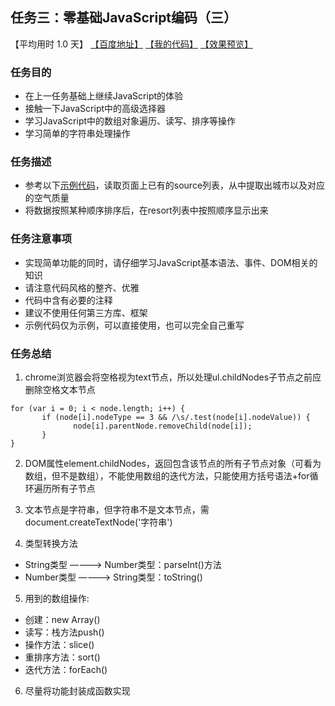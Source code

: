 ## 任务三：零基础JavaScript编码（三）
【平均用时 1.0 天】
[【百度地址】](http://ife.baidu.com/course/detail/id/98)
[【我的代码】](https://github.com/baoyuzhang/IFE2017/tree/master/IFE_binbin/IFE_binbin_task3)
[【效果预览】](https://baoyuzhang.github.io/IFE2017/IFE_binbin/IFE_binbin_task3/IFE_binbin_task3.html)


### 任务目的
- 在上一任务基础上继续JavaScript的体验
- 接触一下JavaScript中的高级选择器
- 学习JavaScript中的数组对象遍历、读写、排序等操作
- 学习简单的字符串处理操作

### 任务描述
- 参考以下[示例代码](example.html)，读取页面上已有的source列表，从中提取出城市以及对应的空气质量
- 将数据按照某种顺序排序后，在resort列表中按照顺序显示出来

### 任务注意事项
- 实现简单功能的同时，请仔细学习JavaScript基本语法、事件、DOM相关的知识
- 请注意代码风格的整齐、优雅
- 代码中含有必要的注释
- 建议不使用任何第三方库、框架
- 示例代码仅为示例，可以直接使用，也可以完全自己重写

### 任务总结
1. chrome浏览器会将空格视为text节点，所以处理ul.childNodes子节点之前应删除空格文本节点
```
for (var i = 0; i < node.length; i++) {
       if (node[i].nodeType == 3 && /\s/.test(node[i].nodeValue)) {
              node[i].parentNode.removeChild(node[i]);
       }
}
```

2. DOM属性element.childNodes，返回包含该节点的所有子节点对象（可看为数组，但不是数组），不能使用数组的迭代方法，只能使用方括号语法+for循环遍历所有子节点

3. 文本节点是字符串，但字符串不是文本节点，需document.createTextNode('字符串')

4. 类型转换方法

  - String类型 ————> Number类型：parseInt()方法
  - Number类型 ————> String类型：toString()

5. 用到的数组操作:
  - 创建：new Array()
  - 读写：栈方法push()
  - 操作方法：slice()
  - 重排序方法：sort()
  - 迭代方法：forEach()

6. 尽量将功能封装成函数实现
